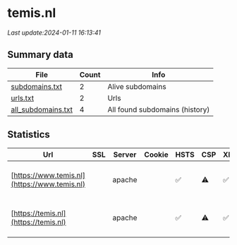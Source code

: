 # temis.nl
*Last update:2024-01-11 16:13:41*
## Summary data
| File       | Count | Info |
|------------|-------|------|
|[subdomains.txt](/data/temis/subdomains.txt)|2|Alive subdomains|
|[urls.txt](/data/temis/urls.txt)|2|Urls|
|[all_subdomains.txt](/data/temis/all_subdomains.txt)|4|All found subdomains (history)|
## Statistics
| Url | SSL | Server | Cookie | HSTS | CSP | XFO | XXP | RP | Tech |
|------------|-------|------|------|------|------|------|------|------|------|
|[https://www.temis.nl](https://www.temis.nl)| |apache| |:white_check_mark: |:warning: |:white_check_mark: | |:white_check_mark: |Apache HTTP Server H...|
|[https://temis.nl](https://temis.nl)| |apache| |:white_check_mark: |:warning: |:white_check_mark: | |:white_check_mark: |Apache HTTP Server H...|